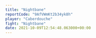 ```yaml
---
title: "Nightbane"
reportCode: "9AfVWmKt2b34yk8h"
player: "Caberdouche"
fight: "Nightbane"
date: 2021-10-09T12:54:48.063000+00:00
---
```

